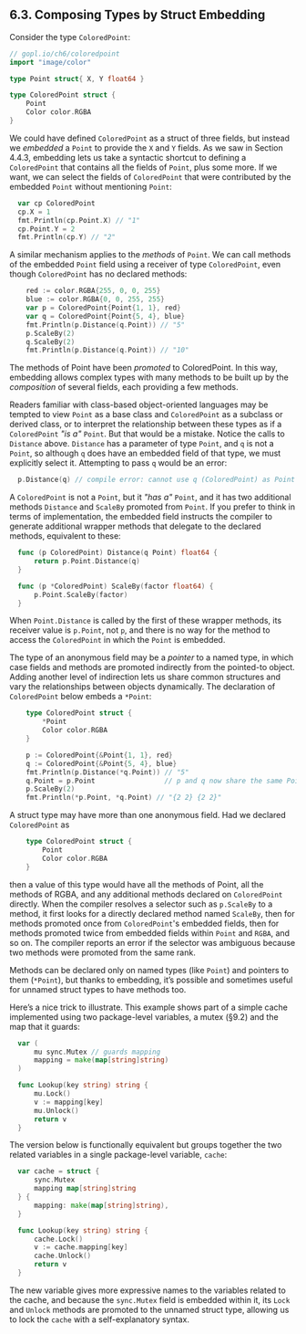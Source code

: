 ## 6.3. Composing Types by Struct Embedding 

Consider the type `ColoredPoint`:
```go
// gopl.io/ch6/coloredpoint
import "image/color"

type Point struct{ X, Y float64 }

type ColoredPoint struct {
	Point
	Color color.RGBA
}
```

We could have defined `ColoredPoint` as a struct of three fields, but instead we *embedded* a `Point` to provide the `X` and `Y` fields. As we saw in Section 4.4.3, embedding lets us take a syntactic shortcut to defining a `ColoredPoint` that contains all the fields of `Point`, plus some more. If we want, we can select the fields of `ColoredPoint` that were contributed by the embedded `Point` without mentioning `Point`:
```go
  var cp ColoredPoint
  cp.X = 1
  fmt.Println(cp.Point.X) // "1"
  cp.Point.Y = 2
  fmt.Println(cp.Y) // "2"
```

A similar mechanism applies to the *methods* of `Point`. We can call methods of the embedded `Point` field using a receiver of type `ColoredPoint`, even though `ColoredPoint` has no declared methods:
```go
	red := color.RGBA{255, 0, 0, 255}
	blue := color.RGBA{0, 0, 255, 255}
	var p = ColoredPoint{Point{1, 1}, red}
	var q = ColoredPoint{Point{5, 4}, blue}
	fmt.Println(p.Distance(q.Point)) // "5"
	p.ScaleBy(2)
	q.ScaleBy(2)
	fmt.Println(p.Distance(q.Point)) // "10"
```
The methods of Point have been *promoted* to ColoredPoint. In this way, embedding allows complex types with many methods to be built up by the *composition* of several fields, each providing a few methods.

Readers familiar with class-based object-oriented languages may be tempted to view `Point` as a base class and `ColoredPoint` as a subclass or derived class, or to interpret the relationship between these types as if a `ColoredPoint` *"is a"* `Point`. But that would be a mistake. Notice the calls to `Distance` above. `Distance` has a parameter of type `Point`, and `q` is not a `Point`, so although `q` does have an embedded field of that type, we must explicitly select it. Attempting to pass `q` would be an error:
```go
  p.Distance(q) // compile error: cannot use q (ColoredPoint) as Point
```
A `ColoredPoint` is not a `Point`, but it *"has a"* `Point`, and it has two additional methods `Distance` and `ScaleBy` promoted from `Point`. If you prefer to think in terms of implementation, the embedded field instructs the compiler to generate additional wrapper methods that delegate to the declared methods, equivalent to these:
```go
  func (p ColoredPoint) Distance(q Point) float64 {
      return p.Point.Distance(q)
  }

  func (p *ColoredPoint) ScaleBy(factor float64) {
      p.Point.ScaleBy(factor)
  }
```
When `Point.Distance` is called by the first of these wrapper methods, its receiver value is `p.Point`, not `p`, and there is no way for the method to access the `ColoredPoint` in which the `Point` is embedded.

The type of an anonymous field may be a *pointer* to a named type, in which case fields and methods are promoted indirectly from the pointed-to object. Adding another level of indirection lets us share common structures and vary the relationships between objects dynamically. The declaration of `ColoredPoint` below embeds a `*Point`:
```go
	type ColoredPoint struct {
		*Point
		Color color.RGBA
	}

	p := ColoredPoint{&Point{1, 1}, red}
	q := ColoredPoint{&Point{5, 4}, blue}
	fmt.Println(p.Distance(*q.Point)) // "5"
	q.Point = p.Point                 // p and q now share the same Point
	p.ScaleBy(2)
	fmt.Println(*p.Point, *q.Point) // "{2 2} {2 2}"
```
A struct type may have more than one anonymous field. Had we declared `ColoredPoint` as
```go
	type ColoredPoint struct {
		Point
		Color color.RGBA
	}
```
then a value of this type would have all the methods of Point, all the methods of RGBA, and any additional methods declared on `ColoredPoint` directly. When the compiler resolves a selector such as `p.ScaleBy` to a method, it first looks for a directly declared method named `ScaleBy`, then for methods promoted once from `ColoredPoint`'s embedded fields, then for methods promoted twice from embedded fields within `Point` and `RGBA`, and so on. The compiler reports an error if the selector was ambiguous because two methods were promoted from the same rank.

Methods can be declared only on named types (like `Point`) and pointers to them (`*Point`), but thanks to embedding, it’s possible and sometimes useful for unnamed struct types to have methods too.

Here’s a nice trick to illustrate. This example shows part of a simple cache implemented using two package-level variables, a mutex (§9.2) and the map that it guards:
```go
  var (
      mu sync.Mutex // guards mapping
      mapping = make(map[string]string)
  )

  func Lookup(key string) string {
      mu.Lock()
      v := mapping[key]
      mu.Unlock()
      return v
  }
```
The version below is functionally equivalent but groups together the two related variables in a single package-level variable, `cache`:
```go
  var cache = struct {
      sync.Mutex
      mapping map[string]string 
  } {
      mapping: make(map[string]string),
  }

  func Lookup(key string) string {
      cache.Lock()
      v := cache.mapping[key]
      cache.Unlock()
      return v
  }
```
The new variable gives more expressive names to the variables related to the cache, and because the `sync.Mutex` field is embedded within it, its `Lock` and `Unlock` methods are promoted to the unnamed struct type, allowing us to lock the `cache` with a self-explanatory syntax.
